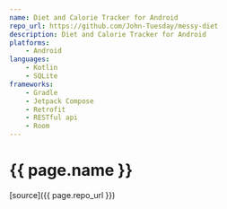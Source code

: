 ```yaml
---
name: Diet and Calorie Tracker for Android
repo_url: https://github.com/John-Tuesday/messy-diet
description: Diet and Calorie Tracker for Android
platforms:
    - Android
languages:
    - Kotlin
    - SQLite
frameworks:
    - Gradle
    - Jetpack Compose
    - Retrofit
    - RESTful api
    - Room
---
```


# {{ page.name }}

[source]({{ page.repo_url }})
